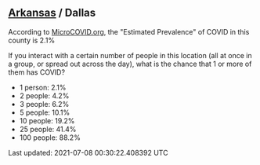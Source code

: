 
## [Arkansas](/united-states/arkansas) / Dallas

According to [MicroCOVID.org](http://microcovid.org),
the "Estimated Prevalence" of COVID in this county is 2.1%

If you interact with a certain number of people in this location
(all at once in a group, or spread out across the day), what is the chance that
1 or more of them has COVID?

- 1 person: 2.1%
- 2 people: 4.2%
- 3 people: 6.2%
- 5 people: 10.1%
- 10 people: 19.2%
- 25 people: 41.4%
- 100 people: 88.2%

Last updated: 2021-07-08 00:30:22.408392 UTC
